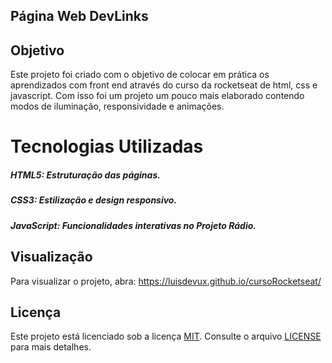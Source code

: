 ## Página Web DevLinks

## Objetivo
Este projeto foi criado com o objetivo de colocar em prática os aprendizados com front end através do curso da rocketseat de html, css e javascript. Com isso foi um projeto um pouco mais elaborado contendo modos de iluminação, responsividade e animações.

# Tecnologias Utilizadas
##### HTML5: Estruturação das páginas.
##### CSS3: Estilização e design responsivo.
##### JavaScript: Funcionalidades interativas no Projeto Rádio.

## Visualização
Para visualizar o projeto, abra: https://luisdevux.github.io/cursoRocketseat/

## Licença
Este projeto está licenciado sob a licença [MIT](https://choosealicense.com/licenses/mit/). Consulte o arquivo [LICENSE](LICENSE) para mais detalhes.
